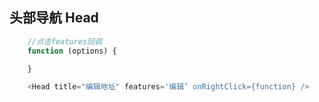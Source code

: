## 头部导航 Head
```javascript
    //点击features回调
    function (options) {

    }

   	<Head title="编辑地址" features='编辑’ onRightClick={function} />

 
```
